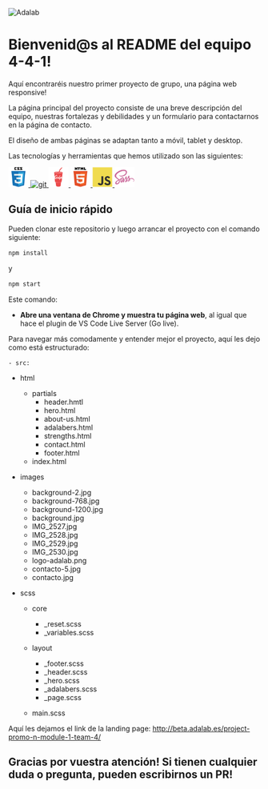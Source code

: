 ![Adalab](https://beta.adalab.es/resources/images/adalab-logo-155x61-bg-white.png)

# Bienvenid@s al README del equipo 4-4-1!

Aquí encontraréis nuestro primer proyecto de grupo, una página web responsive!

La página principal del proyecto consiste de una breve descripción del equipo, nuestras fortalezas y debilidades y un formulario para contactarnos en la página de contacto.

El diseño de ambas páginas se adaptan tanto a móvil, tablet y desktop.

Las tecnologías y herramientas que hemos utilizado son las siguientes:

<p> <a href="https://www.w3schools.com/css/" target="_blank"> <img src="https://raw.githubusercontent.com/devicons/devicon/master/icons/css3/css3-original-wordmark.svg" alt="css3" width="40" height="40"/> </a> <a href="https://git-scm.com/" target="_blank"> <img src="https://www.vectorlogo.zone/logos/git-scm/git-scm-icon.svg" alt="git" width="40" height="40"/> </a> <a href="https://gulpjs.com" target="_blank"> <img src="https://raw.githubusercontent.com/devicons/devicon/master/icons/gulp/gulp-plain.svg" alt="gulp" width="40" height="40"/> </a> <a href="https://www.w3.org/html/" target="_blank"> <img src="https://raw.githubusercontent.com/devicons/devicon/master/icons/html5/html5-original-wordmark.svg" alt="html5" width="40" height="40"/> </a> <a href="https://developer.mozilla.org/en-US/docs/Web/JavaScript" target="_blank"> <img src="https://raw.githubusercontent.com/devicons/devicon/master/icons/javascript/javascript-original.svg" alt="javascript" width="40" height="40"/> </a> <a href="https://sass-lang.com" target="_blank"> <img src="https://raw.githubusercontent.com/devicons/devicon/master/icons/sass/sass-original.svg" alt="sass" width="40" height="40"/> </a> </p>

## Guía de inicio rápido

Pueden clonar este repositorio y luego arrancar el proyecto con el comando siguiente:

```bash
npm install
```

y

```bash
npm start
```

Este comando:

- **Abre una ventana de Chrome y muestra tu página web**, al igual que hace el plugin de VS Code Live Server (Go live).

Para navegar más comodamente y entender mejor el proyecto, aquí les dejo como está estructurado:

    - src:

  - html

    - partials
      - header.hmtl
      - hero.html
      - about-us.html
      - adalabers.html
      - strengths.html
      - contact.html
      - footer.html
    - index.html

  - images

    - background-2.jpg
    - background-768.jpg
    - background-1200.jpg
    - background.jpg
    - IMG_2527.jpg
    - IMG_2528.jpg
    - IMG_2529.jpg
    - IMG_2530.jpg
    - logo-adalab.png
    - contacto-5.jpg
    - contacto.jpg
   
    

  - scss

    - core

      - \_reset.scss
      - \_variables.scss

    - layout

      - \_footer.scss 
      - \_header.scss
      - \_hero.scss
      - \_adalabers.scss 
      - \_page.scss 
      
    - main.scss

Aquí les dejamos el link de la landing page: http://beta.adalab.es/project-promo-n-module-1-team-4/

## Gracias por vuestra atención! Si tienen cualquier duda o pregunta, pueden escribirnos un PR! 

